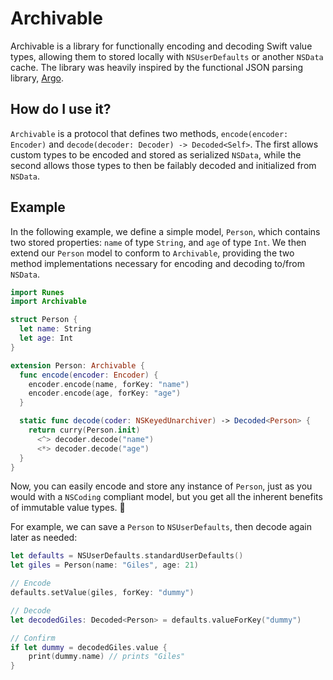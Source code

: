 # Archivable
Archivable is a library for functionally encoding and decoding Swift value
types, allowing them to stored locally with `NSUserDefaults` or another `NSData`
cache. The library was heavily inspired by the functional JSON parsing library,
[Argo](http://github.com/thoughtbot/argo).

## How do I use it?
`Archivable` is a protocol that defines two methods, `encode(encoder: Encoder)`
and `decode(decoder: Decoder) -> Decoded<Self>`. The first allows custom types
to be encoded and stored as serialized `NSData`, while the second allows those
types to then be failably decoded and initialized from `NSData`.

## Example

In the following example, we define a simple model, `Person`, which contains two
stored properties: `name` of type `String`, and `age` of type `Int`. We then
extend our `Person` model to conform to `Archivable`, providing the two method
implementations necessary for encoding and decoding to/from `NSData`.

```Swift
import Runes
import Archivable

struct Person {
  let name: String
  let age: Int
}

extension Person: Archivable {
  func encode(encoder: Encoder) {
    encoder.encode(name, forKey: "name")
    encoder.encode(age, forKey: "age")
  }

  static func decode(coder: NSKeyedUnarchiver) -> Decoded<Person> {
    return curry(Person.init)
      <^> decoder.decode("name")
      <*> decoder.decode("age")
  }
}
```

Now, you can easily encode and store any instance of `Person`, just as you would
with a `NSCoding` compliant model, but you get all the inherent benefits of
immutable value types. :tada:

For example, we can save a `Person` to `NSUserDefaults`, then decode again
later as needed:

```Swift
let defaults = NSUserDefaults.standardUserDefaults()
let giles = Person(name: "Giles", age: 21)

// Encode
defaults.setValue(giles, forKey: "dummy")

// Decode
let decodedGiles: Decoded<Person> = defaults.valueForKey("dummy")

// Confirm
if let dummy = decodedGiles.value {
    print(dummy.name) // prints "Giles"
}
```

